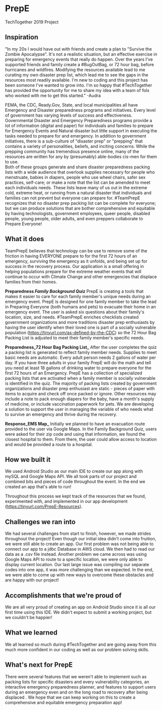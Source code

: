 # PrepE
TechTogether 2019 Project

## Inspiration
"In my 20s I would have out with friends and create a plan to "Survive the Zombie Apocalypse". It's not a realistic situation, but an effective exercise in preparing for emergency events that really do happen. Over the years I've supported friends and family create a #BugOutBag, or 72 hour bag, before hurricanes and wildfires. Modifying the resources available lead to me curating my own disaster prep list, which lead me to see the gaps in the resources most readily available. I'm new to coding and this project has been someone I've wanted to grow into. I'm so happy that #TechTogether has provided the opportunity for me to share my idea with a team of folx who worked with me to get this started." -Audra

FEMA, the CDC, Ready.Gov, State, and local municipalities all have Emergency and Disaster preparedness programs and initiatives. Every level of government has varying levels of success and effectiveness. 
Governmental Disaster and Emergency Preparedness programs provide a lot of information (digital and paper) for individuals and families to prepare for Emergency Events and Natural disaster but little support in executing the tasks needed to prepare for and emergency. 
In addition to government initiatives, there is a sub-culture of "disaster prep" or "prepping" that contains a variety of personalities, beliefs, and inciting concerns. While the prepping community has tremendous presence online, many of the resources are written for any by (presumably) able-bodies cis-men for them to use.  
Both of these groups generate and share disaster preparedness packing lists with a wide audience that overlook supplies necessary for people who menstruate, babies in diapers, people who use wheel chairs, safer sex practices, self-care; or make a note that the list can be amended to meet each individuals needs. These lists leave many of us out in the extreme cold, extreme heat, or running from a natural disaster that individuals and families can not prevent but everyone can prepare for. 
#TeamPrepE recognizes that no disaster prep packing list can be complete for everyone; but we can produce  solutions that are bother comprehensive and equitable by having technologists, government employees, queer people, disabled people, young people, older adults, and even preppers collaborate to Prepare Everyone!


## What it does
TeamPrepE believes that  technology can be use to remove some of the friction in having EVERYONE prepare to for the first 72 hours of an emergency, surviving the emergency as it unfolds, and being set up for success in the recovery process. Our application is a small offering in helping populations prepare for the extreme weather events that will continue to occur with Climate Change and other emergencies that displace families from their homes.

**Preparedness _Family Background Quiz_**
PrepE is creating a tools that makes it easier to care for each family member's unique needs during an emergency event.
PrepE is designed for one family member to take the lead in Preparing Everyone (both humans and pets) to evacuate their home in an emergency event.
The user is asked six questions about their family's location, size, and needs. #TeamPrepE enriches checklists created government organizations and more traditions disaster prep enthusiasts by having the user identify when their loved one is part of a socially vulnerable population (https://tinyurl.com/as-defined-by-the-CDC) so the 72 Hour Bag Packing List is adjusted to meet their family member's specific needs. 

**Preparedness_72 Hour Bag Packing List_**
After the user completes the quiz a packing list is generated to reflect family member needs. Supplies to meet basic needs are automatic. Every adult person needs 2 gallons of water per day. If you have three adults in your family PrepE will do the math and tell you need at least 18 gallons of drinking water to prepare everyone for the first 72 hours of an Emergency. 
PrepE has a collection of specialized packing lists that are activated when a family member is socially vulnerable is identified in the quiz. The majority of packing lists created by government organizations and disaster prep enthusiast are static - pieces of paper with items to acquire and check off once packed or ignore. Other resources may include a note to pack enough diapers for the baby, have a month's supply of medicine, or include vaccination paperwork for pets. We are developing a solution to support the user in managing the variable of who needs what to survive an emergency and thrive during the recovery. 

**Response_EMS Map_**
Initially we planned to have an evacuation route provided to the user via Google Maps. In the Family Background Quiz, users were asked for their zip code and using that information, we found the closest hospital to them. From there, the user could allow access to location and would be provided a route to a hospital. 

## How we built it

We used Android Studio as our main IDE to create our app along with mySQL and Google Maps API. We all took parts of our project and combined bits and pieces of code throughout the event. In the end we created an app that's able to run!
 
Throughout this process we kept track of the resources that we found, experimented with, and implemented in our app development (https://tinyurl.com/PrepE-Resources). 


## Challenges we ran into

We had several challenges from start to finish, however, we made strides throughout the project! Even though our initial idea didn't come into fruition, we were still able to create an app. Our first problem was not being able to connect our app to a jdbc Database in AWS cloud. We then had to read our data as a .csv file instead. Another problem we came across was using Google Maps API to route to a specific location, we were only able to display current location. Our last large issue was compiling our separate codes into one app, it was more challenging than we expected. In the end, we were able to come up with new ways to overcome these obstacles and are happy with our project!

## Accomplishments that we're proud of

We are all very proud of creating an app on Android Studio since it is all our first time using this IDE. We didn't expect to submit a working project, but we couldn't be happier! 

## What we learned

We all learned so much during #TechTogether and are going away from this much more confident in our coding as well as our problem solving skills.

## What's next for PrepE

There were several features that we weren't able to implement such as packing lists for specific disasters and every vulnerability categories, an interactive emergency preparedness planner, and features to support users during an emergency even and on the long road to recovery after being displaced . We hope that we can keep working on this to create a comprehensive and equitable emergency preparation app!
